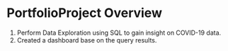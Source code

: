 # PortfolioProject Overview

1. Perform Data Exploration using SQL to gain insight on COVID-19 data.
2. Created a dashboard base on the query results.

